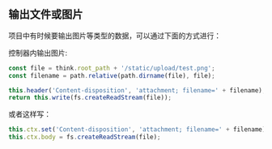 ## 输出文件或图片

项目中有时候要输出图片等类型的数据，可以通过下面的方式进行：

控制器内输出图片:

```js
const file = think.root_path + '/static/upload/test.png';
const filename = path.relative(path.dirname(file), file);

this.header('Content-disposition', 'attachment; filename=' + filename);
return this.write(fs.createReadStream(file));
```
或者这样写：

```js
this.ctx.set('Content-disposition', 'attachment; filename=' + filename);
this.ctx.body = fs.createReadStream(file);

```